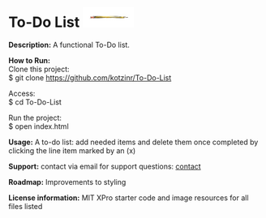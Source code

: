 # To-Do List    <img src="pencil.jpg" height=40px, width=100px>

**Description:** A functional To-Do list. 

**How to Run:** <br>
Clone this project: <br>
$ git clone https://github.com/kotzinr/To-Do-List <br>

Access: <br>
$ cd To-Do-List <br>

Run the project: <br>
$ open index.html <br>

**Usage:** A to-do list: add needed items and delete them once completed by clicking the line item marked by an (x)

**Support:** contact via email for support questions: <a href="mailto:rkotzin@gmail.com">contact</a>

**Roadmap:** Improvements to styling

**License information:** MIT XPro starter code and image resources for all files listed
